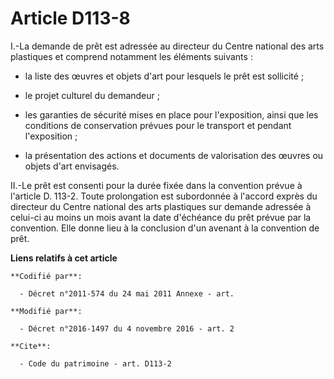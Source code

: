 # Article D113-8

I.-La demande de prêt est adressée au directeur du Centre national des arts plastiques et comprend notamment les éléments
suivants :

- la liste des œuvres et objets d'art pour lesquels le prêt est sollicité ;

- le projet culturel du demandeur ;

- les garanties de sécurité mises en place pour l'exposition, ainsi que les conditions de conservation prévues pour le
transport et pendant l'exposition ;

- la présentation des actions et documents de valorisation des œuvres ou objets d'art envisagés. 

II.-Le prêt est consenti pour la durée fixée dans la convention prévue à l'article D. 113-2. Toute prolongation est
subordonnée à l'accord exprès du directeur du Centre national des arts plastiques sur demande adressée à celui-ci au moins un
mois avant la date d'échéance du prêt prévue par la convention. Elle donne lieu à la conclusion d'un avenant à la convention
de prêt.

**Liens relatifs à cet article**

	**Codifié par**:

	  - Décret n°2011-574 du 24 mai 2011 Annexe - art.

	**Modifié par**:

	  - Décret n°2016-1497 du 4 novembre 2016 - art. 2

	**Cite**:

	  - Code du patrimoine - art. D113-2
